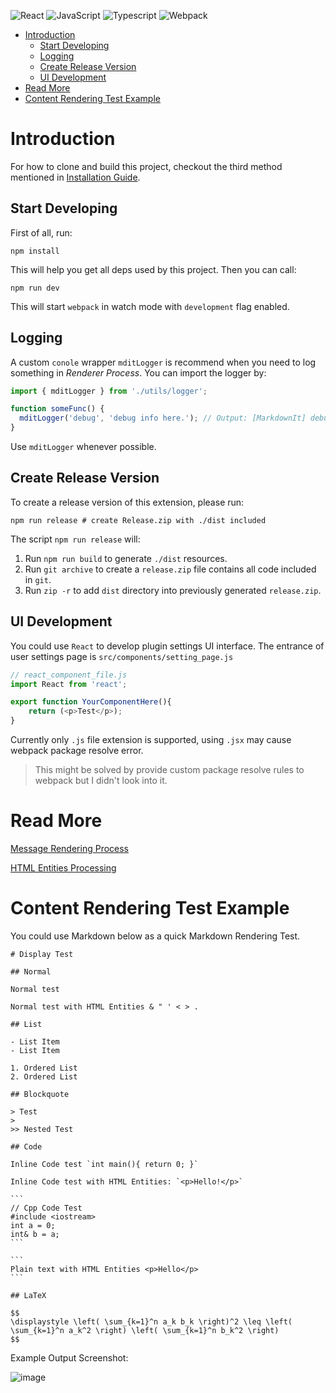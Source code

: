 ![React](https://img.shields.io/badge/React-blue?style=for-the-badge&logo=react&logoColor=white)
![JavaScript](https://img.shields.io/badge/JavaScript-yellow?style=for-the-badge&logo=javascript&logoColor=white)
![Typescript](https://img.shields.io/badge/TypeScript-blue?style=for-the-badge&logo=typescript&logoColor=white)
![Webpack](https://img.shields.io/badge/Webpack-grey?style=for-the-badge&logo=webpack&logoColor=white)

- [Introduction](#introduction)
  - [Start Developing](#start-developing)
  - [Logging](#logging)
  - [Create Release Version](#create-release-version)
  - [UI Development](#ui-development)
- [Read More](#read-more)
- [Content Rendering Test Example](#content-rendering-test-example)


# Introduction

For how to clone and build this project, checkout the third method mentioned in [Installation Guide](/docs/plug_install.md).

## Start Developing

First of all, run:

```shell
npm install
```

This will help you get all deps used by this project. Then you can call:

```shell
npm run dev
```

This will start `webpack` in watch mode with `development` flag enabled.

## Logging

A custom `conole` wrapper `mditLogger` is recommend when you need to log something in *Renderer Process*. You can import the logger by:

```javascript
import { mditLogger } from './utils/logger';

function someFunc() {
  mditLogger('debug', 'debug info here.'); // Output: [MarkdownIt] debug info here.
}
```



Use `mditLogger` whenever possible.

## Create Release Version

To create a release version of this extension, please run:

```shell
npm run release # create Release.zip with ./dist included
```

The script `npm run release` will:

1. Run `npm run build` to generate `./dist` resources.
2. Run `git archive` to create a `release.zip` file contains all code included in `git`.
3. Run `zip -r` to add `dist` directory into previously generated `release.zip`.

## UI Development

You could use `React` to develop plugin settings UI interface. The entrance of user settings page is `src/components/setting_page.js`

```js
// react_component_file.js
import React from 'react';

export function YourComponentHere(){
    return (<p>Test</p>);
}
```

Currently only `.js` file extension is supported, using `.jsx` may cause webpack package resolve error.

> This might be solved by provide custom package resolve rules to webpack but I didn't look into it.

# Read More

[Message Rendering Process](./msg_rendering_process.md)

[HTML Entities Processing](./msg_rendering_process.md)

# Content Rendering Test Example

You could use Markdown below as a quick Markdown Rendering Test.

    # Display Test

    ## Normal

    Normal test

    Normal test with HTML Entities & " ' < > .

    ## List 

    - List Item
    - List Item

    1. Ordered List
    2. Ordered List

    ## Blockquote

    > Test
    >
    >> Nested Test

    ## Code

    Inline Code test `int main(){ return 0; }`

    Inline Code test with HTML Entities: `<p>Hello!</p>`

    ```
    // Cpp Code Test
    #include <iostream>
    int a = 0;
    int& b = a;
    ```

    ```
    Plain text with HTML Entities <p>Hello</p>
    ```

    ## LaTeX

    $$
    \displaystyle \left( \sum_{k=1}^n a_k b_k \right)^2 \leq \left( \sum_{k=1}^n a_k^2 \right) \left( \sum_{k=1}^n b_k^2 \right)
    $$

Example Output Screenshot:

![image](https://github.com/nfnfgo/LiteLoaderQQNT-Markdown/assets/61616918/79a80462-12f1-4008-9d20-7b029661c000)